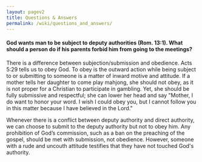```yaml
---
layout: pagev2
title: Questions & Answers
permalink: /wiki/questions_and_answers/
---
```


#### God wants man to be subject to deputy authorities (Rom. 13:1). What should a person do if his parents forbid him from going to the meetings? 

There is a difference between subjection/submission and obedience. Acts 5:29 tells us to obey God. To obey is the outward action while being subject to or submitting to someone is a matter of inward motive and attitude. If a mother tells her daughter to come play mahjong, she should not obey, as it is not proper for a Christian to participate in gambling. Yet, she should be fully submissive and respectful; she can lower her head and say "Mother, I do want to honor your word. I wish I could obey you, but I cannot follow you in this matter because I have believed in the Lord."

Whenever there is a conflict between deputy authority and direct authority, we can choose to submit to the deputy authority but not to obey him. Any prohibition of God’s commission, such as a ban on the preaching of the gospel, should be met with submission, not obedience. However, someone with a rude and uncouth attitude testifies that they have not touched God's authority.